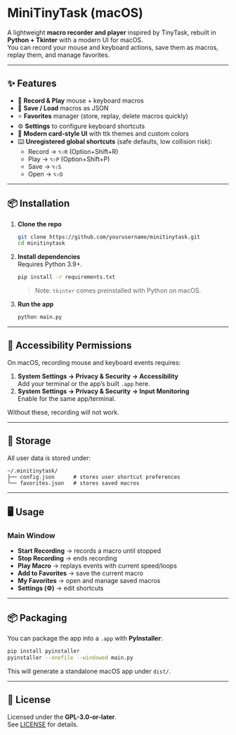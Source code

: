 # MiniTinyTask (macOS)

A lightweight **macro recorder and player** inspired by TinyTask, rebuilt in **Python + Tkinter** with a modern UI for macOS.  
You can record your mouse and keyboard actions, save them as macros, replay them, and manage favorites.

---

## ✨ Features

- 🎥 **Record & Play** mouse + keyboard macros  
- 💾 **Save / Load** macros as JSON  
- ⭐ **Favorites** manager (store, replay, delete macros quickly)  
- ⚙️ **Settings** to configure keyboard shortcuts  
- 🎨 **Modern card-style UI** with ttk themes and custom colors  
- ⌨️ **Unregistered global shortcuts** (safe defaults, low collision risk):  
  - Record → `⌥⇧R` (Option+Shift+R)  
  - Play   → `⌥⇧P` (Option+Shift+P)  
  - Save   → `⌥⇧S`  
  - Open   → `⌥⇧O`  

---

## 📦 Installation

1. **Clone the repo**
   ```bash
   git clone https://github.com/yourusername/minitinytask.git
   cd minitinytask
   ```

2. **Install dependencies**  
   Requires Python 3.9+.
   ```bash
   pip install -r requirements.txt
   ```

   > Note: `tkinter` comes preinstalled with Python on macOS.

3. **Run the app**
   ```bash
   python main.py
   ```

---

## 🔑 Accessibility Permissions

On macOS, recording mouse and keyboard events requires:

1. **System Settings → Privacy & Security → Accessibility**  
   Add your terminal or the app’s built `.app` here.  
2. **System Settings → Privacy & Security → Input Monitoring**  
   Enable for the same app/terminal.  

Without these, recording will not work.

---

## 📁 Storage

All user data is stored under:

```
~/.minitinytask/
├── config.json      # stores user shortcut preferences
└── favorites.json   # stores saved macros
```

---

## 🖥️ Usage

### Main Window

- **Start Recording** → records a macro until stopped  
- **Stop Recording** → ends recording  
- **Play Macro** → replays events with current speed/loops  
- **Add to Favorites** → save the current macro  
- **My Favorites** → open and manage saved macros  
- **Settings (⚙️)** → edit shortcuts  

---

## 📦 Packaging

You can package the app into a `.app` with **PyInstaller**:

```bash
pip install pyinstaller
pyinstaller --onefile --windowed main.py
```

This will generate a standalone macOS app under `dist/`.

---

## 📜 License

Licensed under the **GPL-3.0-or-later**.  
See [LICENSE](LICENSE) for details.
